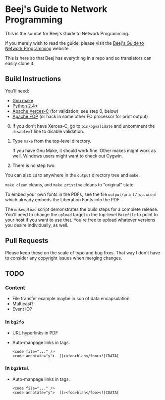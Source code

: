 # Beej's Guide to Network Programming

This is the source for Beej's Guide to Network Programming.

If you merely wish to read the guide, please visit the [Beej's Guide to
Network Programming](https://beej.us/guide/bgnet/) website.

This is here so that Beej has everything in a repo and so translators
can easily clone it.

## Build Instructions

You'll need:

* [Gnu make](https://www.gnu.org/software/make/)
* [Python 2.4+](https://www.python.org/)
* [Apache Xerces-C](https://xerces.apache.org/xerces-c/) (for
  validation; see step 0, below)
* [Apache FOP](https://xmlgraphics.apache.org/fop/) (or hack in some
  other FO processor for print output)

0. If you don't have Xerces-C, go to `bin/bgvalidate` and uncomment the
   `disable=1` line to disable validation.

1. Type `make` from the top-level directory.

   If you have Gnu Make, it should work fine.  Other makes might work as
   well.  Windows users might want to check out Cygwin.

2. There is no step two.

You can also `cd` to anywhere in the `output` directory tree and `make`.

`make clean` cleans, and `make pristine` cleans to "original" state.

To embed your own fonts in the PDFs, see the file
`output/print/fop.xconf` which already embeds the Liberation Fonts into
the PDF.

The `makeupload` script demonstrates the build steps for a complete
release.  You'll need to change the `upload` target in the top-level
`Makefile` to point to your host if you want to use that.  You're free
to upload whatever versions you desire individually, as well.

## Pull Requests

Please keep these on the scale of typo and bug fixes. That way I don't
have to consider any copyright issues when merging changes.

## TODO

### Content

* File transfer example maybe in son of data encapsulation
* Multicast?
* Event IO?

### In `bg2fo`

* URL hyperlinks in PDF
* Auto-manpage links in <func> tags.

      <code file="..." />
      <code annotate="y">  ]]><foo>blah</foo><![CDATA[

### In `bg2html`

* Auto-manpage links in <func> tags.

      <code file="..." />
      <code annotate="y">  ]]><foo>blah</foo><![CDATA[

